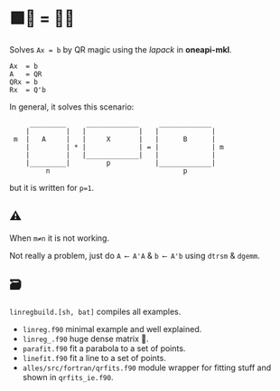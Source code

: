 # 🟪🔴 = 🔷🔺



Solves ```Ax = b```  by QR magic using the *lapack* in **oneapi-mkl**.

```
Ax  = b
A   = QR
QRx = b
Rx  = Q'b
```
In general, it solves this scenario:

```
     _________     _____________     _____________
    |         |   |             |   |             |
 m  |   A     |   |     X       |   |      B      |
    |         | * |             | = |             | m
    |         |   |_____________|   |             |
    |_________|         p           |_____________|
         n                                 p
```

but it is written for ```p=1```.

## ⚠ 

When ```m≠n```  it is not working.  

Not really a problem, just do ```A ⟵ A'A``` & ```b ⟵ A'b``` using ```dtrsm``` & ```dgemm```.

## 🗃

```linregbuild.[sh, bat]``` compiles all examples.

* ```linreg.f90``` minimal example and well explained.
* ```linreg_.f90``` huge dense matrix 🤪.
* ```parafit.f90``` fit a parabola to a set of points.
* ```linefit.f90``` fit a line to a set of points.
* ```alles/src/fortran/qrfits.f90``` module wrapper for fitting stuff and shown in ```qrfits_ie.f90```.
